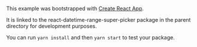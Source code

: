 This example was bootstrapped with [Create React App](https://github.com/facebook/create-react-app).

It is linked to the react-datetime-range-super-picker package in the parent directory for development purposes.

You can run `yarn install` and then `yarn start` to test your package.
